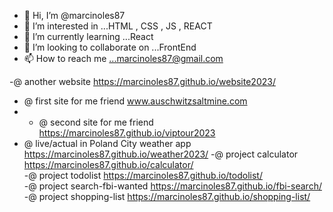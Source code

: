 - 👋 Hi, I’m @marcinoles87
- 👀 I’m interested in ...HTML , CSS , JS , REACT
- 🌱 I’m currently learning ...React
- 💞️ I’m looking to collaborate on ...FrontEnd
- 📫 How to reach me ...marcinoles87@gmail.com

-@ another website https://marcinoles87.github.io/website2023/
- @ first site for me friend www.auschwitzsaltmine.com <br>
- - @ second site for me friend https://marcinoles87.github.io/viptour2023 <br>
- @ live/actual in Poland City weather app https://marcinoles87.github.io/weather2023/
-@ project calculator https://marcinoles87.github.io/calculator/ <br>
-@ project todolist https://marcinoles87.github.io/todolist/ <br>
-@ project search-fbi-wanted https://marcinoles87.github.io/fbi-search/ <br>
-@ project shopping-list https://marcinoles87.github.io/shopping-list/ <br>


<!---
marcinoles87/marcinoles87 is a ✨ special ✨ repository because its `README.md` (this file) appears on your GitHub profile.
You can click the Preview link to take a look at your changes.
--->
